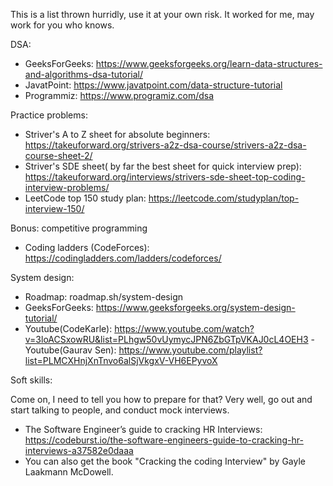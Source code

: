 This is a list thrown hurridly, use it at your own risk. It worked for me, may work for you who knows.

DSA:

- GeeksForGeeks: https://www.geeksforgeeks.org/learn-data-structures-and-algorithms-dsa-tutorial/
- JavatPoint: https://www.javatpoint.com/data-structure-tutorial
- Programmiz: https://www.programiz.com/dsa

Practice problems:

- Striver's A to Z sheet for absolute beginners: https://takeuforward.org/strivers-a2z-dsa-course/strivers-a2z-dsa-course-sheet-2/
- Striver's SDE sheet( by far the best sheet for quick interview prep): https://takeuforward.org/interviews/strivers-sde-sheet-top-coding-interview-problems/
- LeetCode top 150 study plan: https://leetcode.com/studyplan/top-interview-150/

Bonus: competitive programming

- Coding ladders (CodeForces): https://codingladders.com/ladders/codeforces/

System design:
- Roadmap: roadmap.sh/system-design
- GeeksForGeeks: https://www.geeksforgeeks.org/system-design-tutorial/
- Youtube(CodeKarle): https://www.youtube.com/watch?v=3loACSxowRU&list=PLhgw50vUymycJPN6ZbGTpVKAJ0cL4OEH3
-Youtube(Gaurav Sen): https://www.youtube.com/playlist?list=PLMCXHnjXnTnvo6alSjVkgxV-VH6EPyvoX

Soft skills:

Come on, I need to tell you how to prepare for that? Very well, go out and start talking to people, and conduct mock interviews.
- The Software Engineer’s guide to cracking HR Interviews: https://codeburst.io/the-software-engineers-guide-to-cracking-hr-interviews-a37582e0daaa
- You can also get the book "Cracking the coding Interview" by Gayle Laakmann McDowell.
